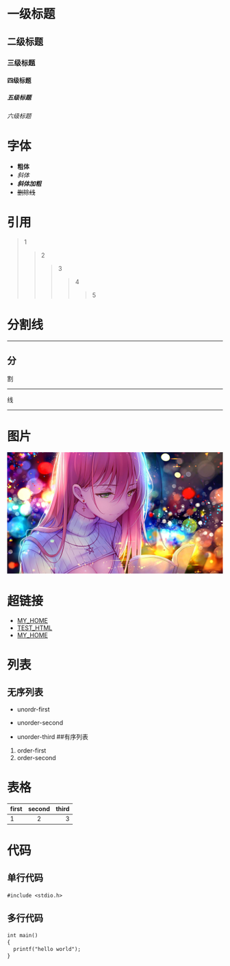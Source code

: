 # 一级标题
## 二级标题
### 三级标题
#### 四级标题
##### 五级标题
###### 六级标题

# 字体
- **粗体**
- *斜体*
- ***斜体加粗***
- ~~删除线~~

# 引用
>1
>>2
>>>3
>>>>4
>>>>>5

# 分割线
---
分
----
割
***
线
****

# 图片
![图片](beauty.jpg)

# 超链接
- [MY_HOME](https://github.com/YEGUIWU)
- [TEST_HTML](index.html)
- <a href="www.baidu.com" target="666"> MY_HOME</a>

# 列表
## 无序列表
- unordr-first
+ unorder-second
* unorder-third
##有序列表
1. order-first
2. order-second


# 表格
first|second|third
--|:--:|--:
1|2|3
# 代码
## 单行代码
`#include <stdio.h>`
## 多行代码
```
int main()
{
  printf("hello world");
}
```

